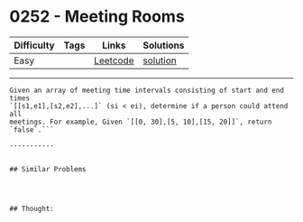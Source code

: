 # 0252 - Meeting Rooms

Difficulty  | Tags | Links | Solutions
----------- | ---- | ----- | -----
Easy |  | [Leetcode](https://leetcode.com/problems/meeting-rooms) | [solution](https://leetcode.com/problems/meeting-rooms/solution/)


-----------

```
Given an array of meeting time intervals consisting of start and end times
`[[s1,e1],[s2,e2],...]` (si < ei), determine if a person could attend all
meetings. For example, Given `[[0, 30],[5, 10],[15, 20]]`, return `false`.```

-----------


## Similar Problems




## Thought:
